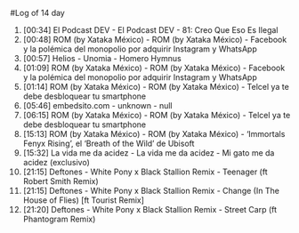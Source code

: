 #Log of 14 day

1. [00:34] El Podcast DEV - El Podcast DEV - 81: Creo Que Eso Es Ilegal
1. [00:48] ROM (by Xataka México) - ROM (by Xataka México) - Facebook y la polémica del monopolio por adquirir Instagram y WhatsApp
1. [00:57] Helios - Unomia - Homero Hymnus
1. [01:09] ROM (by Xataka México) - ROM (by Xataka México) - Facebook y la polémica del monopolio por adquirir Instagram y WhatsApp
1. [01:14] ROM (by Xataka México) - ROM (by Xataka México) - Telcel ya te debe desbloquear tu smartphone
1. [05:46] embedsito.com - unknown - null
1. [06:15] ROM (by Xataka México) - ROM (by Xataka México) - Telcel ya te debe desbloquear tu smartphone
1. [15:13] ROM (by Xataka México) - ROM (by Xataka México) - ‘Immortals Fenyx Rising’, el ‘Breath of the Wild’ de Ubisoft
1. [15:32] La vida me da acidez - La vida me da acidez - Mi gato me da acidez (exclusivo)
1. [21:15] Deftones - White Pony x Black Stallion Remix - Teenager (ft Robert Smith Remix)
1. [21:15] Deftones - White Pony x Black Stallion Remix - Change (In The House of Flies) [ft Tourist Remix]
1. [21:20] Deftones - White Pony x Black Stallion Remix - Street Carp (ft Phantogram Remix)
